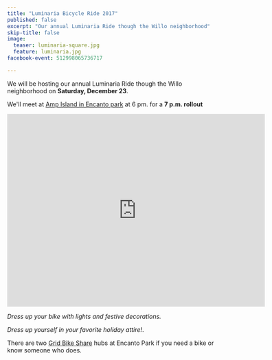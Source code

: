 ```yaml
---
title: "Luminaria Bicycle Ride 2017"
published: false
excerpt: "Our annual Luminaria Ride though the Willo neighborhood"
skip-title: false
image:
  teaser: luminaria-square.jpg
  feature: luminaria.jpg
facebook-event: 512998065736717

---
```


We will be hosting our annual Luminaria Ride though the Willo neighborhood on **Saturday, December 23**.

We'll meet at [Amp Island in Encanto park](https://goo.gl/maps/XDQpCHUUyrL2) at 6 pm. for a **7 p.m. rollout**

<iframe
src="https://www.google.com/maps/embed?pb=!1m18!1m12!1m3!1d3328.0509729314717!2d-112.09203598427547!3d33.47402365542457!2m3!1f0!2f0!3f0!3m2!1i1024!2i768!4f13.1!3m3!1m2!1s0x872b125218e6fb9d%3A0xd085c3227864b390!2sAmp+Island!5e0!3m2!1sen!2sus!4v1481911967827"
width="600" height="450" frameborder="0" style="border:0"
allowfullscreen></iframe>


_Dress up your bike with lights and festive decorations._

_Dress up yourself in your favorite holiday attire!_.

There are two [Grid Bike Share](http://grid.socialbicycles.com/) hubs at Encanto Park if you need a bike or know someone who does.
